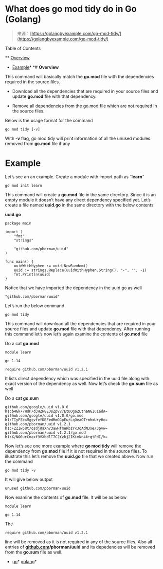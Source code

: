 <!--yml
category: 未分类
date: 2024-10-13 06:29:36
-->

# What does go mod tidy do in Go (Golang)

> 来源：[https://golangbyexample.com/go-mod-tidy/](https://golangbyexample.com/go-mod-tidy/)

Table of Contents

 **   [Overview](#Overview "Overview")
*   [Example](#Example "Example")*  *# **Overview**

This command will basically match the **go.mod** file with the dependencies required in the source files.

*   Download all the dependencies that are required in your source files and update **go.mod** file with that dependency.

*   Remove all dependencies from the go.mod file which are not required in the source files.

Below is the usage format for the command

```
go mod tidy [-v]
```

With **-v** flag, go mod tidy will print information of all the unused modules removed from **go.mod** file if any

# **Example**

Let’s see an an example. Create a module with import path as “**learn**“

```
go mod init learn
```

This command will create a **go.mod** file in the same directory. Since it is an empty module it doesn’t have any direct dependency specified yet. Let’s create a file named **uuid.go** in the same directory with the below contents

**uuid.go**

```
package main

import (
	"fmt"
	"strings"

	"github.com/pborman/uuid"
)

func main() {
	uuidWithHyphen := uuid.NewRandom()
	uuid := strings.Replace(uuidWithHyphen.String(), "-", "", -1)
	fmt.Println(uuid)
}
```

Notice that we have imported the dependency in the uuid.go as well

```
"github.com/pborman/uuid"
```

Let’s run the below command

```
go mod tidy
```

This command will download all the dependencies that are required in your source files and update **go.mod** file with that dependency. After running this command let’s now let’s again examine the contents of **go.mod** file

Do a cat **go.mod**

```
module learn

go 1.14

require github.com/pborman/uuid v1.2.1
```

It lists direct dependency which was specified in the uuid file along with exact version of the dependency as well. Now let’s check the **go.sum** file as well

Do a **cat go.sum**

```
github.com/google/uuid v1.0.0 h1:b4Gk+7WdP/d3HZH8EJsZpvV7EtDOgaZLtnaNGIu1adA=
github.com/google/uuid v1.0.0/go.mod h1:TIyPZe4MgqvfeYDBFedMoGGpEw/LqOeaOT+nhxU+yHo=
github.com/pborman/uuid v1.2.1 h1:+ZZIw58t/ozdjRaXh/3awHfmWRbzYxJoAdNJxe/3pvw=
github.com/pborman/uuid v1.2.1/go.mod h1:X/NO0urCmaxf9VXbdlT7C2Yzkj2IKimNn4k+gtPdI/k=
```

Now let’s see one more example where **go mod tidy** will remove the dependency from **go.mod** file if it is not required in the source files. To illustrate this let’s remove the **uuid.go** file that we created above. Now run the command

```
go mod tidy -v
```

It will give below output

```
unused github.com/pborman/uuid
```

Now examine the contents of **go.mod** file. It will be as below

```
module learn

go 1.14
```

The

```
require github.com/pborman/uuid v1.2.1
```

line will be removed as it is not required in any of the source files. Also all entries of **[github.com](http://github.com)/pborman/uuid** and its depedencies will be removed from the **go.sum** file as well.

*   [go](https://golangbyexample.com/tag/go/)*   [golang](https://golangbyexample.com/tag/golang/)*